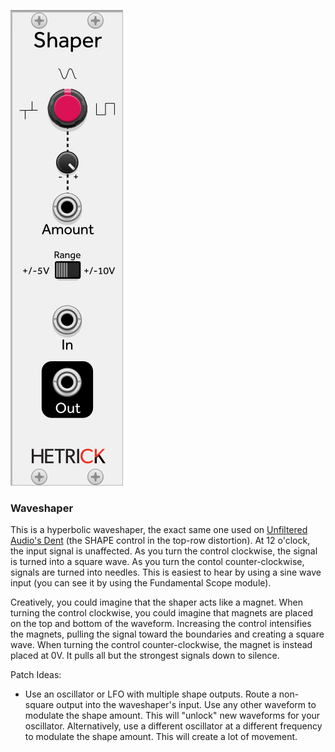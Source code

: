 ![Module](../Images/Modules/Waveshaper.png)

### Waveshaper
This is a hyperbolic waveshaper, the exact same one used on [Unfiltered Audio's Dent](https://unfilteredaudio.com/products/dent) (the SHAPE control in the top-row distortion). At 12 o'clock, the input signal is unaffected. As you turn the control clockwise, the signal is turned into a square wave. As you turn the contol counter-clockwise, signals are turned into needles. This is easiest to hear by using a sine wave input (you can see it by using the Fundamental Scope module).

Creatively, you could imagine that the shaper acts like a magnet. When turning the control clockwise, you could imagine that magnets are placed on the top and bottom of the waveform. Increasing the control intensifies the magnets, pulling the signal toward the boundaries and creating a square wave. When turning the control counter-clockwise, the magnet is instead placed at 0V. It pulls all but the strongest signals down to silence.

Patch Ideas:
- Use an oscillator or LFO with multiple shape outputs. Route a non-square output into the waveshaper's input. Use any other waveform to modulate the shape amount. This will "unlock" new waveforms for your oscillator. Alternatively, use a different oscillator at a different frequency to modulate the shape amount. This will create a lot of movement.